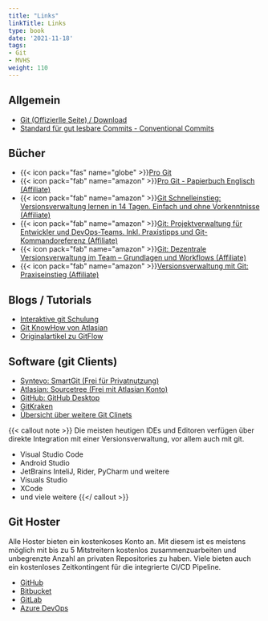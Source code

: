 ```yaml
---
title: "Links"
linkTitle: Links
type: book
date: '2021-11-18'
tags:
- Git
- MVHS
weight: 110
---
```


## Allgemein

- [Git (Offizierlle Seite) / Download](https://git-scm.com/)
- [Standard für gut lesbare Commits - Conventional Commits](https://www.conventionalcommits.org/de/v1.0.0/)

## Bücher

- {{< icon pack="fas" name="globe" >}}[Pro Git](https://git-scm.com/book/en/v2)
- {{< icon pack="fab" name="amazon" >}}[Pro Git - Papierbuch Englisch (Affiliate)](https://amzn.to/30DYUTK)
- {{< icon pack="fab" name="amazon" >}}[Git Schnelleinstieg: Versionsverwaltung lernen in 14 Tagen. Einfach und ohne Vorkenntnisse (Affiliate)](https://amzn.to/39j7qvx)
- {{< icon pack="fab" name="amazon" >}}[Git: Projektverwaltung für Entwickler und DevOps-Teams. Inkl. Praxistipps und Git-Kommandoreferenz (Affiliate)](https://amzn.to/38mH8Zl)
- {{< icon pack="fab" name="amazon" >}}[Git: Dezentrale Versionsverwaltung im Team – Grundlagen und Workflows (Affiliate)](https://amzn.to/3240tea)
- {{< icon pack="fab" name="amazon" >}}[Versionsverwaltung mit Git: Praxiseinstieg (Affiliate)](https://amzn.to/3Crzwxz)

## Blogs / Tutorials

- [Interaktive git Schulung](https://learngitbranching.js.org/?locale=de_DE)
- [Git KnowHow von Atlasian](https://www.atlassian.com/git)
- [Originalartikel zu GitFlow](https://nvie.com/posts/a-successful-git-branching-model/)

## Software (git Clients)

- [Syntevo: SmartGit (Frei für Privatnutzung)](https://www.syntevo.com/smartgit/)
- [Atlasian: Sourcetree (Frei mit Atlasian Konto)](https://sourcetreeapp.com/)
- [GitHub: GitHub Desktop](https://desktop.github.com/)
- [GitKraken](https://www.gitkraken.com/)
- [Übersicht über weitere Git Clinets](https://git-scm.com/downloads/guis)

{{< callout note >}}
Die meisten heutigen IDEs und Editoren verfügen über direkte Integration mit einer Versionsverwaltung, vor allem auch mit git.
- Visual Studio Code
- Android Studio
- JetBrains InteliJ, Rider, PyCharm und weitere
- Visuals Studio
- XCode
- und viele weitere
{{</ callout >}}

## Git Hoster

Alle Hoster bieten ein kostenkoses Konto an. Mit diesem ist es meistens möglich mit bis zu 5 Mitstreitern kostenlos zusammenzuarbeiten und unbegrenzte Anzahl an privaten Repositories zu haben. Viele bieten auch ein kostenloses Zeitkontingent für die integrierte CI/CD Pipeline.

- [GitHub](https://github.com)
- [Bitbucket](https://bitbucket.org/)
- [GitLab](https://about.gitlab.com/pricing/)
- [Azure DevOps](https://azure.microsoft.com/en-us/services/devops/)